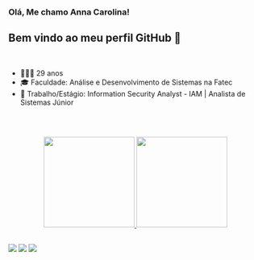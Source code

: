 ### Olá, Me chamo Anna Carolina! 
## Bem vindo ao meu perfil GitHub 👋


<br>


- 👩🏽‍🎓 29 anos
- 🎓 Faculdade: Análise e Desenvolvimento de Sistemas na Fatec
- 💼 Trabalho/Estágio: Information Security Analyst - IAM | Analista de Sistemas Júnior

<br>

##

<div align="center">
  <a href="https://github.com/AnnaCMendes/AnnaCMendes">
  <img height="180em" src="https://github-readme-stats.vercel.app/api?username=AnnaCMendes&show_icons=true&theme=dracula&include_all_commits=true&count_private=true"/>
  <img height="180em" src="https://github-readme-stats.vercel.app/api/top-langs/?username=AnnaCMendes&layout=compact&langs_count=7&theme=dracula"/>
</div>
  
   ##
 
<div> 
  <a href="https://www.instagram.com/annacarolinaoliveira93/" target="_blank"><img src="https://img.shields.io/badge/-Instagram-%23E4405F?style=for-the-badge&logo=instagram&logoColor=white" target="_blank"></a>
  <a href = "mailto:annacarolinamendes1993@gmail.com"><img src="https://img.shields.io/badge/Gmail-D14836?style=for-the-badge&logo=gmail&logoColor=white" target="_blank"></a>
  <a href="https://www.linkedin.com/in/anna-carolina-de-oliveira-vale-mendes-372411b3/" target="_blank"><img src="https://img.shields.io/badge/-LinkedIn-%230077B5?style=for-the-badge&logo=linkedin&logoColor=white" target="_blank"></a> 
</div>
